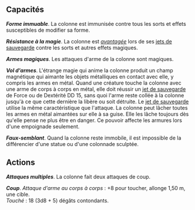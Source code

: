 ## Capacités
_**Forme immuable**_. La colonne est immunisée contre tous les sorts et effets susceptibles de modifier sa forme.

_**Résistance à la magie**_. La colonne est [_avantagée_](/utiliser-les-caracteristiques/#avantage-et-desavantage) lors de ses [jets de sauvegarde](/utiliser-les-caracteristiques/#jets-de-sauvegarde) contre les sorts et autres effets magiques.

_**Armes magiques**_. Les attaques d'arme de la colonne sont magiques.

_**Vol d'armes**_. L'étrange magie qui anime la colonne produit un champ magnétique qui aimante les objets métalliques en contact avec elle, y compris les armes en métal. Quand une créature touche la colonne avec une arme de corps à corps en métal, elle doit réussir un [jet de sauvegarde](/utiliser-les-caracteristiques/#jets-de-sauvegarde) de Force ou de Dextérité DD 15, sans quoi l'arme reste collée à la colonne jusqu'à ce que cette dernière la libère ou soit détruite. Le [jet de sauvegarde](/utiliser-les-caracteristiques/#jets-de-sauvegarde) utilise la même caractéristique que l'attaque. La colonne peut lâcher toutes les armes en métal aimantées sur elle à sa guise. Elle les lâche toujours dès qu'elle pense ne plus être en danger. Ce pouvoir affecte les armures lors d'une empoignade seulement.

_**Faux-semblant**_. Quand la colonne reste immobile, il est impossible de la différencier d'une statue ou d'une colonnade sculptée.

## Actions
_**Attaques multiples**_. La colonne fait deux attaques de coup.

_**Coup**_. _Attaque d'arme au corps à corps_ : +8 pour toucher, allonge 1,50 m, une cible.  
_Touché_ : 18 (3d8 + 5) dégâts contondants.
